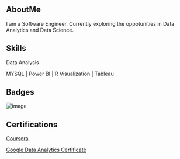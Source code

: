 ## AboutMe

I am a Software Engineer. Currently exploring the oppotunities in Data Analytics and Data Science.

## Skills

Data Analysis 

MYSQL | Power BI | R Visualization | Tableau 

## Badges
![image](https://user-images.githubusercontent.com/125576273/219851733-ad047a43-9331-4e36-91ae-657cc2cfa616.png)


## Certifications

[Coursera](https://www.coursera.org/) 

[Google Data Analytics Certificate](https://coursera.org/share/003ee4bf5d390bc5974dedbf8af2510d)

